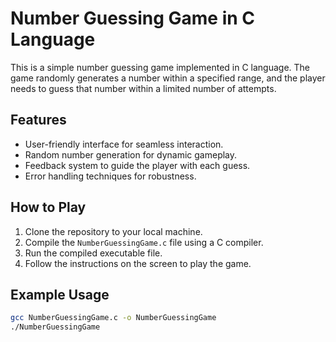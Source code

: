 # Number Guessing Game in C Language

This is a simple number guessing game implemented in C language. The game randomly generates a number within a specified range, and the player needs to guess that number within a limited number of attempts.

## Features

- User-friendly interface for seamless interaction.
- Random number generation for dynamic gameplay.
- Feedback system to guide the player with each guess.
- Error handling techniques for robustness.

## How to Play

1. Clone the repository to your local machine.
2. Compile the `NumberGuessingGame.c` file using a C compiler.
3. Run the compiled executable file.
4. Follow the instructions on the screen to play the game.

## Example Usage

```bash
gcc NumberGuessingGame.c -o NumberGuessingGame
./NumberGuessingGame

